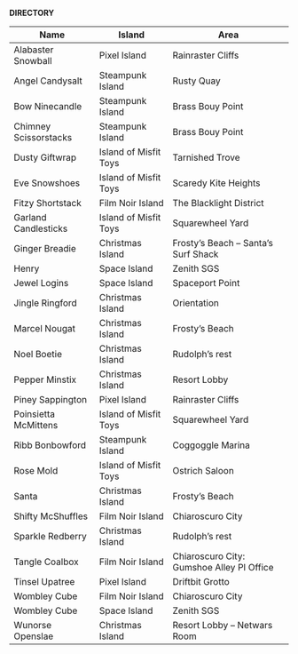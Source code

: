 **DIRECTORY**

Name | Island | Area
--- | --- | ---
Alabaster Snowball | Pixel Island | Rainraster Cliffs
Angel Candysalt |	Steampunk Island |	Rusty Quay
Bow Ninecandle	| Steampunk Island |	Brass Bouy Point
Chimney Scissorstacks |	Steampunk Island |	Brass Bouy Point
Dusty Giftwrap |	Island of Misfit Toys	| Tarnished Trove
Eve Snowshoes	| Island of Misfit Toys |	Scaredy Kite Heights
Fitzy Shortstack |	Film Noir Island |	The Blacklight District
Garland Candlesticks |	Island of Misfit Toys |	Squarewheel Yard
Ginger Breadie	| Christmas Island	| Frosty’s Beach – Santa’s Surf Shack
Henry |	Space Island |	Zenith SGS
Jewel Logins |	Space Island |	Spaceport Point
Jingle Ringford |	Christmas Island |	Orientation
Marcel Nougat |	Christmas Island |	Frosty’s Beach
Noel Boetie	| Christmas Island |	Rudolph’s rest
Pepper Minstix |	Christmas Island |	Resort Lobby
Piney Sappington |	Pixel Island |	Rainraster Cliffs
Poinsietta McMittens |	Island of Misfit Toys	| Squarewheel Yard
Ribb Bonbowford	| Steampunk Island |	Coggoggle Marina
Rose Mold	| Island of Misfit Toys|	Ostrich Saloon
Santa	|Christmas Island	|Frosty’s Beach
Shifty McShuffles|	Film Noir Island|	Chiaroscuro City
Sparkle Redberry|	Christmas Island|	Rudolph’s rest
Tangle Coalbox|	Film Noir Island|	Chiaroscuro City: Gumshoe Alley PI Office
Tinsel Upatree|	Pixel Island|	Driftbit Grotto
Wombley Cube|	Film Noir Island|	Chiaroscuro City
Wombley Cube |Space Island|	Zenith SGS
Wunorse Openslae	|Christmas Island	|Resort Lobby – Netwars Room
